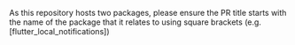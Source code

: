 As this repository hosts two packages, please ensure the PR title starts with the name of the package that it relates to using square brackets (e.g. [flutter_local_notifications])
